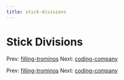 ```yaml
---
title: stick-divisions
---
```




# Stick Divisions

Prev: [filling-trominos](filling-trominos.md)
Next: [coding-company](coding-company.md)

Prev: [filling-trominos](filling-trominos.md)
Next: [coding-company](coding-company.md)
